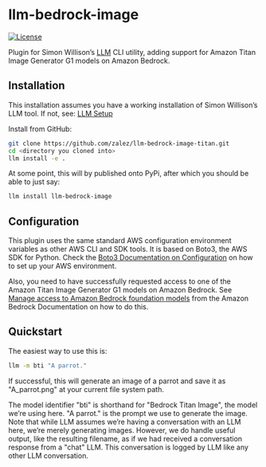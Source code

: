# llm-bedrock-image

[![License](https://img.shields.io/badge/license-Apache%202.0-blue.svg)](https://github.com/sblakey/llm-bedrock-anthropic/blob/main/LICENSE)

Plugin for Simon Willison’s [LLM](https://llm.datasette.io) CLI utility, adding support for Amazon Titan Image Generator
G1 models on Amazon Bedrock.

## Installation

This installation assumes you have a working installation of Simon Willison’s LLM tool. If not, see:
[LLM Setup](https://llm.datasette.io/en/stable/setup.html)

Install from GitHub:

```bash
git clone https://github.com/zalez/llm-bedrock-image-titan.git
cd <directory you cloned into>
llm install -e .
```

At some point, this will by published onto PyPi, after which you should be able to just say:

```bash
llm install llm-bedrock-image
```

## Configuration

This plugin uses the same standard AWS configuration environment variables as other AWS CLI and SDK tools.
It is based on Boto3, the AWS SDK for Python. Check the
[Boto3 Documentation on Configuration](https://boto3.amazonaws.com/v1/documentation/api/latest/guide/quickstart.html#configuration)
on how to set up your AWS environment.

Also, you need to have successfully requested access to one of the Amazon Titan Image Generator G1 models on Amazon
Bedrock. See
[Manage access to Amazon Bedrock foundation models](https://docs.aws.amazon.com/bedrock/latest/userguide/model-access.html)
from the Amazon Bedrock Documentation on how to do this.

## Quickstart

The easiest way to use this is:

```bash
llm -m bti "A parrot."
```

If successful, this will generate an image of a parrot and save it as "A_parrot.png" at your current file system path.

The model identifier "bti" is shorthand for "Bedrock Titan Image", the model we’re using here. "A parrot." is the prompt
we use to generate the image. Note that while LLM assumes we’re having a conversation with an LLM here, we’re merely
generating images. However, we do handle useful output, like the resulting filename, as if we had received a
conversation response from a "chat" LLM. This conversation is logged by LLM like any other LLM conversation.

